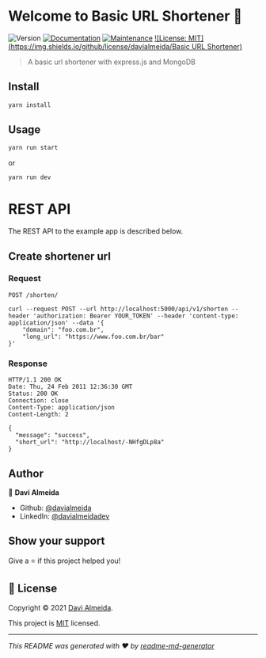 # Welcome to Basic URL Shortener 👋
![Version](https://img.shields.io/badge/version-1.0.0-blue.svg?cacheSeconds=2592000)
[![Documentation](https://img.shields.io/badge/documentation-yes-brightgreen.svg)](https://github.com/davialmeida/basic-url-shortener#readme)
[![Maintenance](https://img.shields.io/badge/Maintained%3F-yes-green.svg)](https://github.com/davialmeida/basic-url-shortener/graphs/commit-activity)
[![License: MIT](https://img.shields.io/github/license/davialmeida/Basic URL Shortener)](https://github.com/davialmeida/basic-url-shortener/blob/master/LICENSE)

> A basic url shortener with express.js and MongoDB

## Install

```sh
yarn install
```

## Usage

```sh
yarn run start
```
or 

```sh
yarn run dev
```

# REST API

The REST API to the example app is described below.

## Create shortener url

### Request

`POST /shorten/`

    curl --request POST --url http://localhost:5000/api/v1/shorten --header 'authorization: Bearer YOUR_TOKEN' --header 'content-type: application/json' --data '{
	    "domain": "foo.com.br",
	    "long_url": "https://www.foo.com.br/bar"
    }'

### Response

    HTTP/1.1 200 OK
    Date: Thu, 24 Feb 2011 12:36:30 GMT
    Status: 200 OK
    Connection: close
    Content-Type: application/json
    Content-Length: 2

    {
      "message": "success",
      "short_url": "http://localhost/-NHfgDLp8a"
    }

## Author

👤 **Davi Almeida**

* Github: [@davialmeida](https://github.com/davialmeida)
* LinkedIn: [@davialmeidadev](https://linkedin.com/in/davialmeidadev)

## Show your support

Give a ⭐️ if this project helped you!


## 📝 License

Copyright © 2021 [Davi Almeida](https://github.com/davialmeida).

This project is [MIT](https://github.com/davialmeida/basic-url-shortener/blob/master/LICENSE) licensed.

***
_This README was generated with ❤️ by [readme-md-generator](https://github.com/kefranabg/readme-md-generator)_
